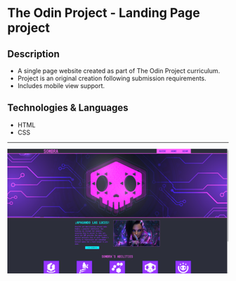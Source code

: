 # The Odin Project - Landing Page project

## Description
- A single page website created as part of The Odin Project curriculum.
- Project is an original creation following submission requirements.
- Includes mobile view support.

## Technologies & Languages
- HTML
- CSS

---
![Screenshot](https://github.com/Deren-Web-Developement-Projects/Odin-Landing-Page/blob/76fac5eed5172f0792ed56ecaeed766f811ae01e/LandingPage.png)
